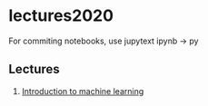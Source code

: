 # lectures2020

For commiting notebooks, use jupytext ipynb -> py
## Lectures

  1. [Introduction to machine learning](https://data-psl.github.io/lectures2020/slides/01_intro_to_machine_learning)

